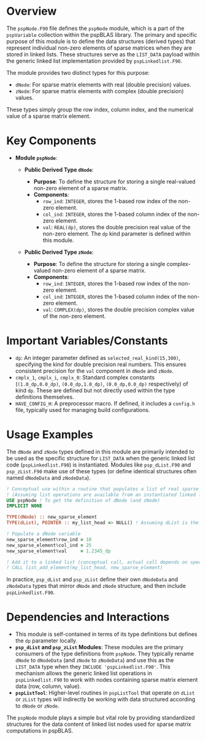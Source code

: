 # Overview

The `pspNode.F90` file defines the `pspNode` module, which is a part of the `pspVariable` collection within the pspBLAS library. The primary and specific purpose of this module is to define the data structures (derived types) that represent individual non-zero elements of sparse matrices when they are stored in linked lists. These structures serve as the `LIST_DATA` payload within the generic linked list implementation provided by `pspLinkedlist.F90`.

The module provides two distinct types for this purpose:
*   `dNode`: For sparse matrix elements with real (double precision) values.
*   `zNode`: For sparse matrix elements with complex (double precision) values.

These types simply group the row index, column index, and the numerical value of a sparse matrix element.

# Key Components

*   **Module `pspNode`**:
    *   **Public Derived Type `dNode`**:
        *   **Purpose**: To define the structure for storing a single real-valued non-zero element of a sparse matrix.
        *   **Components**:
            *   `row_ind`: `INTEGER`, stores the 1-based row index of the non-zero element.
            *   `col_ind`: `INTEGER`, stores the 1-based column index of the non-zero element.
            *   `val`: `REAL(dp)`, stores the double precision real value of the non-zero element. The `dp` kind parameter is defined within this module.

    *   **Public Derived Type `zNode`**:
        *   **Purpose**: To define the structure for storing a single complex-valued non-zero element of a sparse matrix.
        *   **Components**:
            *   `row_ind`: `INTEGER`, stores the 1-based row index of the non-zero element.
            *   `col_ind`: `INTEGER`, stores the 1-based column index of the non-zero element.
            *   `val`: `COMPLEX(dp)`, stores the double precision complex value of the non-zero element.

# Important Variables/Constants

*   `dp`: An integer parameter defined as `selected_real_kind(15,300)`, specifying the kind for double precision real numbers. This ensures consistent precision for the `val` component in `dNode` and `zNode`.
*   `cmplx_1`, `cmplx_i`, `cmplx_0`: Standard complex constants (`(1.0_dp,0.0_dp)`, `(0.0_dp,1.0_dp)`, `(0.0_dp,0.0_dp)` respectively) of kind `dp`. These are defined but not directly used within the type definitions themselves.
*   `HAVE_CONFIG_H`: A preprocessor macro. If defined, it includes a `config.h` file, typically used for managing build configurations.

# Usage Examples

The `dNode` and `zNode` types defined in this module are primarily intended to be used as the specific structure for `LIST_DATA` when the generic linked list code (`pspLinkedlist.F90`) is instantiated. Modules like `psp_dList.F90` and `psp_zList.F90` make use of these types (or define identical structures often named `dNodeData` and `zNodeData`).

```fortran
! Conceptual use within a routine that populates a list of real sparse elements:
! (Assuming list operations are available from an instantiated linked list module)
USE pspNode ! To get the definition of dNode (and zNode)
IMPLICIT NONE

TYPE(dNode) :: new_sparse_element
TYPE(dList), POINTER :: my_list_head => NULL() ! Assuming dList is the specialized LINKED_LIST type

! Populate a dNode variable
new_sparse_element%row_ind = 10
new_sparse_element%col_ind = 25
new_sparse_element%val     = 1.2345_dp

! Add it to a linked list (conceptual call, actual call depends on specialized list module)
! CALL list_add_element(my_list_head, new_sparse_element)
```

In practice, `psp_dList` and `psp_zList` define their own `dNodeData` and `zNodeData` types that mirror `dNode` and `zNode` structure, and then include `pspLinkedlist.F90`.

# Dependencies and Interactions

*   This module is self-contained in terms of its type definitions but defines the `dp` parameter locally.
*   **`psp_dList` and `psp_zList` Modules**: These modules are the primary consumers of the type definitions from `pspNode`. They typically rename `dNode` to `dNodeData` (and `zNode` to `zNodeData`) and use this as the `LIST_DATA` type when they `INCLUDE 'pspLinkedlist.F90'`. This mechanism allows the generic linked list operations in `pspLinkedlist.F90` to work with nodes containing sparse matrix element data (row, column, value).
*   **`pspListTool`**: Higher-level routines in `pspListTool` that operate on `dList` or `zList` types will indirectly be working with data structured according to `dNode` or `zNode`.

The `pspNode` module plays a simple but vital role by providing standardized structures for the data content of linked list nodes used for sparse matrix computations in pspBLAS.
